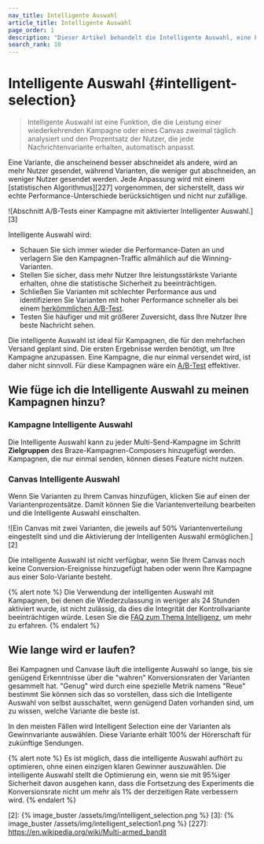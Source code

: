 ```yaml
---
nav_title: Intelligente Auswahl
article_title: Intelligente Auswahl
page_order: 1
description: "Dieser Artikel behandelt die Intelligente Auswahl, eine Funktion, die die Leistung einer wiederkehrenden Kampagne oder eines Canvas zweimal täglich analysiert und den Prozentsatz der Nutzer, die jede Nachrichtenvariante erhalten, automatisch anpasst."
search_rank: 10
---
```


# Intelligente Auswahl {#intelligent-selection}

> Intelligente Auswahl ist eine Funktion, die die Leistung einer wiederkehrenden Kampagne oder eines Canvas zweimal täglich analysiert und den Prozentsatz der Nutzer, die jede Nachrichtenvariante erhalten, automatisch anpasst. 

Eine Variante, die anscheinend besser abschneidet als andere, wird an mehr Nutzer gesendet, während Varianten, die weniger gut abschneiden, an weniger Nutzer gesendet werden. Jede Anpassung wird mit einem [statistischen Algorithmus][227] vorgenommen, der sicherstellt, dass wir echte Performance-Unterschiede berücksichtigen und nicht nur zufällige.

![Abschnitt A/B-Tests einer Kampagne mit aktivierter Intelligenter Auswahl.][3]

Intelligente Auswahl wird:
- Schauen Sie sich immer wieder die Performance-Daten an und verlagern Sie den Kampagnen-Traffic allmählich auf die Winning-Varianten.
- Stellen Sie sicher, dass mehr Nutzer Ihre leistungsstärkste Variante erhalten, ohne die statistische Sicherheit zu beeinträchtigen.
- Schließen Sie Varianten mit schlechter Performance aus und identifizieren Sie Varianten mit hoher Performance schneller als bei einem [herkömmlichen A/B-Test][1].
- Testen Sie häufiger und mit größerer Zuversicht, dass Ihre Nutzer Ihre beste Nachricht sehen. 

Die intelligente Auswahl ist ideal für Kampagnen, die für den mehrfachen Versand geplant sind. Die ersten Ergebnisse werden benötigt, um Ihre Kampagne anzupassen. Eine Kampagne, die nur einmal versendet wird, ist daher nicht sinnvoll. Für diese Kampagnen wäre ein [A/B-Test][1] effektiver.

## Wie füge ich die Intelligente Auswahl zu meinen Kampagnen hinzu?

### Kampagne Intelligente Auswahl
Die Intelligente Auswahl kann zu jeder Multi-Send-Kampagne im Schritt **Zielgruppen** des Braze-Kampagnen-Composers hinzugefügt werden. Kampagnen, die nur einmal senden, können dieses Feature nicht nutzen.

### Canvas Intelligente Auswahl
Wenn Sie Varianten zu Ihrem Canvas hinzufügen, klicken Sie auf einen der Variantenprozentsätze. Damit können Sie die Variantenverteilung bearbeiten und die Intelligente Auswahl einschalten.

![Ein Canvas mit zwei Varianten, die jeweils auf 50% Variantenverteilung eingestellt sind und die Aktivierung der Intelligenten Auswahl ermöglichen.][2]

Die intelligente Auswahl ist nicht verfügbar, wenn Sie Ihrem Canvas noch keine Conversion-Ereignisse hinzugefügt haben oder wenn Ihre Kampagne aus einer Solo-Variante besteht.

{% alert note %}
Die Verwendung der intelligenten Auswahl mit Kampagnen, bei denen die Wiederzulassung in weniger als 24 Stunden aktiviert wurde, ist nicht zulässig, da dies die Integrität der Kontrollvariante beeinträchtigen würde. Lesen Sie die [FAQ zum Thema Intelligenz]({{site.baseurl}}/user_guide/brazeai/intelligence/faqs/#why-is-re-eligibility-in-less-than-24-hours-not-available-when-combined-with-intelligent-selection), um mehr zu erfahren.
{% endalert %}

## Wie lange wird er laufen?

Bei Kampagnen und Canvase läuft die intelligente Auswahl so lange, bis sie genügend Erkenntnisse über die "wahren" Konversionsraten der Varianten gesammelt hat. "Genug" wird durch eine spezielle Metrik namens "Reue" bestimmt Sie können sich das so vorstellen, dass sich die Intelligente Auswahl von selbst ausschaltet, wenn genügend Daten vorhanden sind, um zu wissen, welche Variante die beste ist. 

In den meisten Fällen wird Intelligent Selection eine der Varianten als Gewinnvariante auswählen. Diese Variante erhält 100% der Hörerschaft für zukünftige Sendungen.

{% alert note %}
Es ist möglich, dass die intelligente Auswahl aufhört zu optimieren, ohne einen einzigen klaren Gewinner auszuwählen. Die intelligente Auswahl stellt die Optimierung ein, wenn sie mit 95%iger Sicherheit davon ausgehen kann, dass die Fortsetzung des Experiments die Konversionsrate nicht um mehr als 1% der derzeitigen Rate verbessern wird.
{% endalert %}

[1]: {{site.baseurl}}/user_guide/intelligence/multivariate_testing/
[2]: {% image_buster /assets/img/intelligent_selection.png %}
[3]: {% image_buster /assets/img/intelligent_selection1.png %}
[227]: https://en.wikipedia.org/wiki/Multi-armed_bandit

